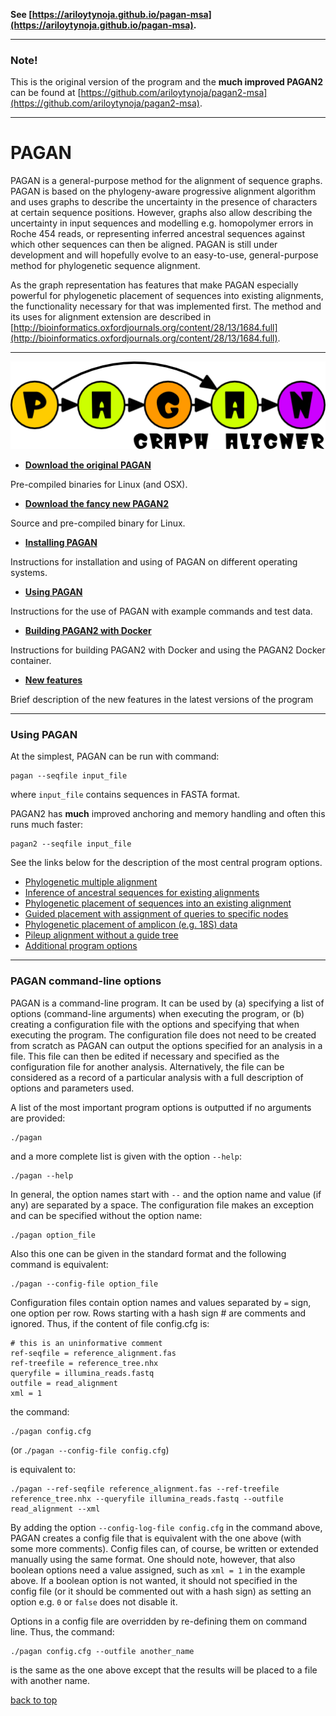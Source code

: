 **See [https://ariloytynoja.github.io/pagan-msa](https://ariloytynoja.github.io/pagan-msa).**

---

### Note!

This is the original version of the program and the **much improved PAGAN2** can be found at [https://github.com/ariloytynoja/pagan2-msa](https://github.com/ariloytynoja/pagan2-msa).  

---

PAGAN
=====


PAGAN is a general-purpose method for the alignment of sequence graphs. PAGAN is based on the phylogeny-aware progressive alignment algorithm and uses graphs to describe the uncertainty in the presence of characters at certain sequence positions. However, graphs also allow describing the uncertainty in input sequences and modelling e.g. homopolymer errors in Roche 454 reads, or representing inferred ancestral sequences against which other sequences can then be aligned. PAGAN is still under development and will hopefully evolve to an easy-to-use, general-purpose method for phylogenetic sequence alignment.

As the graph representation has features that make PAGAN especially powerful for phylogenetic placement of sequences into existing alignments, the functionality necessary for that was implemented first. The method and its uses for alignment extension are described in  [http://bioinformatics.oxfordjournals.org/content/28/13/1684.full](http://bioinformatics.oxfordjournals.org/content/28/13/1684.full).


* * *

![](docs/data/pagan_logo.png)

*   **[Download the original PAGAN](binaries/)**

Pre-compiled binaries for Linux (and OSX).

*   **[Download the fancy new PAGAN2](https://github.com/ariloytynoja/pagan2-msa)**

Source and pre-compiled binary for Linux.

*   **[Installing PAGAN](docs/pagan_installation.md)**

Instructions for installation and using of PAGAN on different operating systems.

*   **[Using PAGAN](#using-pagan)**

Instructions for the use of PAGAN with example commands and test data.

*   **[Building PAGAN2 with Docker](https://github.com/ariloytynoja/pagan2-msa)**

Instructions for building PAGAN2 with Docker and using the PAGAN2 Docker container.

*   **[New features](docs/pagan_new_features.md)**

Brief description of the new features in the latest versions of the program


* * *

### Using PAGAN

At the simplest, PAGAN can be run with command:

```
pagan --seqfile input_file
```

where ```input_file``` contains sequences in FASTA format.

PAGAN2 has **much** improved anchoring and memory handling and often this runs much faster:

```
pagan2 --seqfile input_file
```

See the links below for the description of the most central program options.

*   [Phylogenetic multiple alignment](docs/phylogenetic_multiple_alignment.md)
*   [Inference of ancestral sequences for existing alignments](docs/phylogenetic_multiple_alignment.md)
*   [Phylogenetic placement of sequences into an existing alignment](docs/pagan_phylogenetic_placement.md)
*   [Guided placement with assignment of queries to specific nodes](docs/pagan_guided_placement.md)
*   [Phylogenetic placement of amplicon (e.g. 18S) data](docs/pagan_amplicon_analysis.md)
*   [Pileup alignment without a guide tree](docs/pagan_pileup_alignment.md)
*   [Additional program options](docs/pagan_additional_program_options.md)


* * *

### PAGAN command-line options

PAGAN is a command-line program. It can be used by (a) specifying a list of options (command-line arguments) when executing the program, or (b) creating a configuration file with the options and specifying that when executing the program. The configuration file does not need to be created from scratch as PAGAN can output the options specified for an analysis in a file. This file can then be edited if necessary and specified as the configuration file for another analysis. Alternatively, the file can be considered as a record of a particular analysis with a full description of options and parameters used.

A list of the most important program options is outputted if no arguments are provided:

```
./pagan
```

and a more complete list is given with the option ```--help```:

```
./pagan --help
```

In general, the option names start with ```--``` and the option name and value (if any) are separated by a space. The configuration file makes an exception and can be specified without the option name:

```
./pagan option_file
```

Also this one can be given in the standard format and the following command is equivalent:

```
./pagan --config-file option_file
```

Configuration files contain option names and values separated by ```=``` sign, one option per row. Rows starting with a hash sign # are comments and ignored. Thus, if the content of file config.cfg is:

```
# this is an uninformative comment
ref-seqfile = reference_alignment.fas
ref-treefile = reference_tree.nhx
queryfile = illumina_reads.fastq
outfile = read_alignment
xml = 1
```

the command:

```
./pagan config.cfg
```

(or .```/pagan --config-file config.cfg```)

is equivalent to:

```
./pagan --ref-seqfile reference_alignment.fas --ref-treefile reference_tree.nhx --queryfile illumina_reads.fastq --outfile read_alignment --xml
```

By adding the option ```--config-log-file config.cfg``` in the command above, PAGAN creates a config file that is equivalent with the one above (with some more comments). Config files can, of course, be written or extended manually using the same format. One should note, however, that also boolean options need a value assigned, such as ```xml = 1``` in the example above. If a boolean option is not wanted, it should not specified in the config file (or it should be commented out with a hash sign) as setting an option e.g. ```0``` or ```false``` does not disable it.

Options in a config file are overridden by re-defining them on command line. Thus, the command:

```
./pagan config.cfg --outfile another_name
```

is the same as the one above except that the results will be placed to a file with another name.


[back to top](#pagan)
